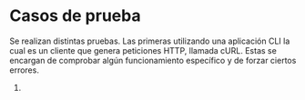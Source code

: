 
# Casos de prueba

Se realizan distintas pruebas. Las primeras utilizando una aplicación CLI la cual es un cliente que genera peticiones HTTP, llamada cURL. Estas se encargan de comprobar algún funcionamiento específico y de forzar ciertos errores.

1. 
